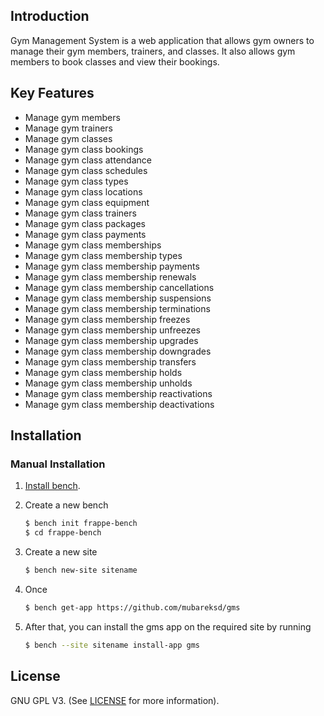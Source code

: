 ## Introduction

Gym Management System is a web application that allows gym owners to manage their gym members, trainers, and classes. It also allows gym members to book classes and view their bookings.

## Key Features

- Manage gym members
- Manage gym trainers
- Manage gym classes
- Manage gym class bookings
- Manage gym class attendance
- Manage gym class schedules
- Manage gym class types
- Manage gym class locations
- Manage gym class equipment
- Manage gym class trainers
- Manage gym class packages
- Manage gym class payments
- Manage gym class memberships
- Manage gym class membership types
- Manage gym class membership payments
- Manage gym class membership renewals
- Manage gym class membership cancellations
- Manage gym class membership suspensions
- Manage gym class membership terminations
- Manage gym class membership freezes
- Manage gym class membership unfreezes
- Manage gym class membership upgrades
- Manage gym class membership downgrades
- Manage gym class membership transfers
- Manage gym class membership holds
- Manage gym class membership unholds
- Manage gym class membership reactivations
- Manage gym class membership deactivations

## Installation

### Manual Installation

1. [Install bench](https://github.com/frappe/bench).
2. Create a new bench

    ```sh
    $ bench init frappe-bench
    $ cd frappe-bench
    ```
3. Create a new site
	
    ```sh
    $ bench new-site sitename
    ```
   
4. Once

	```sh
	$ bench get-app https://github.com/mubareksd/gms
	```
5. After that, you can install the gms app on the required site by running
	```sh
	$ bench --site sitename install-app gms

## License

GNU GPL V3. (See [LICENSE](LICENSE) for more information).

